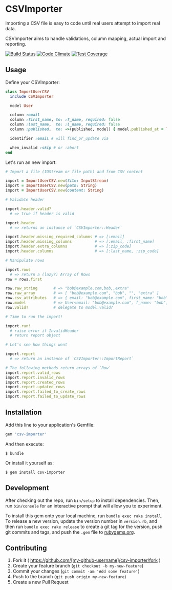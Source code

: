 # CSVImporter

Importing a CSV file is easy to code until real users attempt to import
real data.

CSVImporter aims to handle validations, column mapping, actual import
and reporting.

[![Build
Status](https://travis-ci.org/BrewhouseTeam/csv-importer.svg)](https://travis-ci.org/BrewhouseTeam/csv-importer)
[![Code
Climate](https://codeclimate.com/github/BrewhouseTeam/csv-importer/badges/gpa.svg)](https://codeclimate.com/github/BrewhouseTeam/csv-importer)
[![Test
Coverage](https://codeclimate.com/github/BrewhouseTeam/csv-importer/badges/coverage.svg)](https://codeclimate.com/github/BrewhouseTeam/csv-importer/coverage)

## Usage

Define your CSVImporter:

```ruby
class ImportUserCSV
  include CSVImporter

  model User

  column :email
  column :first_name, to: :f_name, required: false
  column :last_name,  to: :l_name, required: false
  column :published,  to: ->(published, model) { model.published_at = Time.now if published }, required: false

  identifier :email # will find_or_update via

  when_invalid :skip # or :abort
end
```

Let's run an new import:

```ruby
# Import a file (IOStream or file path) and from CSV content

import = ImportUserCSV.new(file: InputStream)
import = ImportUserCSV.new(path: String)
import = ImportUserCSV.new(content: String)

# Validate header

import.header.valid?
  # => true if header is valid

import.header
  # => returns an instance of `CSVImporter::Header`

import.header.missing_required_columns # => [:email]
import.header.missing_columns          # => [:email, :first_name]
import.header.extra_columns            # => [:zip_code]
import.header.columns                  # => [:last_name, :zip_code]

# Manipulate rows

import.rows
  # => return a (lazy?) Array of Rows
row = rows.first

row.raw_string       # => "bob@example.com,bob,,extra"
row.raw_array        # => [ "bob@example.com", "bob", "", "extra" ]
row.csv_attributes   # => { email: "bob@example.com", first_name: "bob" }
row.model            # => User<email: "bob@example.com", f_name: "bob", id: nil>
row.valid?           # delegate to model.valid?

# Time to run the import!

import.run!
  # raise error if InvalidHeader
  # return report object

# Let's see how things went

import.report
  # => return an instance of `CSVImporter::ImportReport`

# The following methods return arrays of `Row`
import.report.valid_rows
import.report.invalid_rows
import.report.created_rows
import.report.updated_rows
import.report.failed_to_create_rows
import.report.failed_to_update_rows
```

## Installation

Add this line to your application's Gemfile:

```ruby
gem 'csv-importer'
```

And then execute:

    $ bundle

Or install it yourself as:

    $ gem install csv-importer

## Development

After checking out the repo, run `bin/setup` to install dependencies. Then, run `bin/console` for an interactive prompt that will allow you to experiment.

To install this gem onto your local machine, run `bundle exec rake install`. To release a new version, update the version number in `version.rb`, and then run `bundle exec rake release` to create a git tag for the version, push git commits and tags, and push the `.gem` file to [rubygems.org](https://rubygems.org).

## Contributing

1. Fork it ( https://github.com/[my-github-username]/csv-importer/fork )
2. Create your feature branch (`git checkout -b my-new-feature`)
3. Commit your changes (`git commit -am 'Add some feature'`)
4. Push to the branch (`git push origin my-new-feature`)
5. Create a new Pull Request
